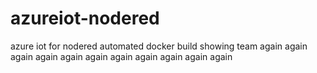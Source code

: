 # azureiot-nodered
azure iot for nodered
automated docker build
showing team again again again again again again again again again again again

